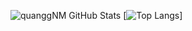 ![quanggNM GitHub Stats](https://github-readme-stats.vercel.app/api?username=quangnmwork&show_icons=true&theme=dracula&line_height=40)
[![Top Langs](https://github-readme-stats.vercel.app/api/top-langs/?username=quangnmwork&theme=dracula)]
